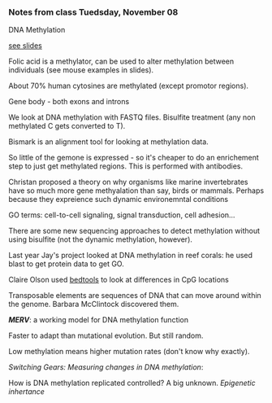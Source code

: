 ### Notes from class Tuedsday, November 08 ###

DNA Methylation

[see slides](https://github.com/sr320/course-fish546-2016/blob/master/06-Notes/2016-FISH546-Methylation.pdf)

Folic acid is a methylator, can be used to alter methylation between individuals (see mouse examples in slides).

About 70% human cytosines are methylated (except promotor regions). 

Gene body - both exons and introns

We look at DNA methylation with FASTQ files. Bisulfite treatment (any non methylated C gets converted to T).

Bismark is an alignment tool for looking at methylation data.

So little of the gemone is expressed - so it's cheaper to do an enrichement step to just get methylated regions. This is performed with antibodies.

Christan proposed a theory on why organisms like marine invertebrates have so much more gene methyalation than say, birds or mammals. Perhaps because they expreience such dynamic environemntal conditions

GO terms: cell-to-cell signaling, signal transduction, cell adhesion...

There are some new sequencing approaches to detect methylation without using bisulfite (not the dynamic methylation, however). 

Last year Jay's project looked at DNA methylation in reef corals: he used blast to get protein data to get GO.

Claire Olson used [bedtools](http://bedtools.readthedocs.io/en/latest/content/tools/intersect.html) to look at differences in CpG locations

Transposable elements are sequences of DNA that can move around within the genome. Barbara McClintock discovered them.

**_MERV_**: a working model for DNA methylation function

Faster to adapt than mutational evolution. But still random. 

Low methylation means higher mutation rates (don't know why exactly).

_Switching Gears: Measuring changes in DNA methylation_:

How is DNA methylation replicated controlled? A big unknown. _Epigenetic inhertance_
